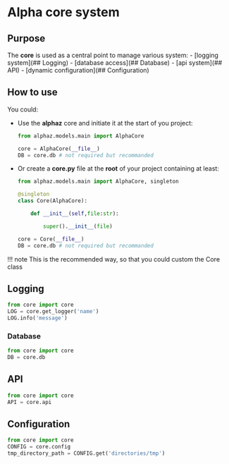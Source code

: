 # Alpha core system 

## Purpose

The **core** is used as a central point to manage various system:
    - [logging system](## Logging)
    - [database access](## Database)
    - [api system](## API)
    - [dynamic configuration](## Configuration)

## How to use

You could:

- Use the **alphaz** core and initiate it at the start of you project:

    ```python
    from alphaz.models.main import AlphaCore

    core = AlphaCore(__file__)
    DB = core.db # not required but recommanded
    ```

- Or create a **core.py** file at the **root** of your project containing at least:

    ```python
    from alphaz.models.main import AlphaCore, singleton

    @singleton
    class Core(AlphaCore):

        def __init__(self,file:str):

            super().__init__(file)

    core = Core(__file__)
    DB = core.db # not required but recommanded
    ```

!!! note
    This is the recommended way, so that you could custom the Core class

## Logging


```python
from core import core
LOG = core.get_logger('name')
LOG.info('message')
```

### Database

```python
from core import core
DB = core.db
```


## API

```python
from core import core
API = core.api
```

## Configuration

```python
from core import core
CONFIG = core.config
tmp_directory_path = CONFIG.get('directories/tmp')
```